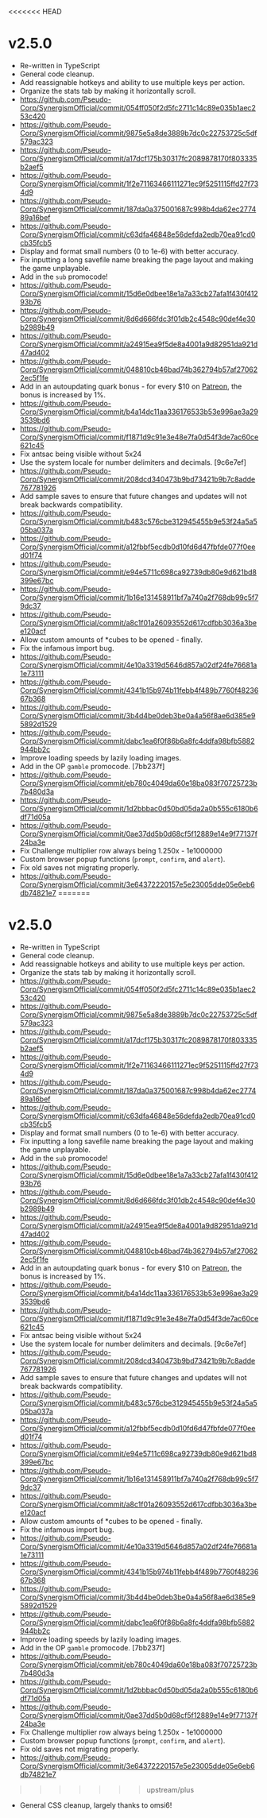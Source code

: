 <<<<<<< HEAD
# v2.5.0
- Re-written in TypeScript
- General code cleanup.
- Add reassignable hotkeys and ability to use multiple keys per action.
- Organize the stats tab by making it horizontally scroll.
- https://github.com/Pseudo-Corp/SynergismOfficial/commit/054ff050f2d5fc2711c14c89e035b1aec253c420
- https://github.com/Pseudo-Corp/SynergismOfficial/commit/9875e5a8de3889b7dc0c22753725c5df579ac323
- https://github.com/Pseudo-Corp/SynergismOfficial/commit/a17dcf175b30317fc2089878170f803335b2aef5
- https://github.com/Pseudo-Corp/SynergismOfficial/commit/1f2e71163466111271ec9f5251115ffd27f734d9
- https://github.com/Pseudo-Corp/SynergismOfficial/commit/187da0a375001687c998b4da62ec277489a16bef
- https://github.com/Pseudo-Corp/SynergismOfficial/commit/c63dfa46848e56defda2edb70ea91cd0cb35fcb5
- Display and format small numbers (0 to 1e-6) with better accuracy.
- Fix inputting a long savefile name breaking the page layout and making the game unplayable.
- Add in the `sub` promocode!
- https://github.com/Pseudo-Corp/SynergismOfficial/commit/15d6e0dbee18e1a7a33cb27afa1f430f41293b76
- https://github.com/Pseudo-Corp/SynergismOfficial/commit/8d6d666fdc3f01db2c4548c90def4e30b2989b49
- https://github.com/Pseudo-Corp/SynergismOfficial/commit/a24915ea9f5de8a4001a9d82951da921d47ad402
- https://github.com/Pseudo-Corp/SynergismOfficial/commit/048810cb46bad74b362794b57af270622ec5f1fe
- Add in an autoupdating quark bonus - for every $10 on [Patreon](https://patreon.com/synergism), the bonus is increased by 1%.
- https://github.com/Pseudo-Corp/SynergismOfficial/commit/b4a14dc11aa336176533b53e996ae3a293539bd6
- https://github.com/Pseudo-Corp/SynergismOfficial/commit/f1871d9c91e3e48e7fa0d54f3de7ac60ce621c45
- Fix antsac being visible without 5x24
- Use the system locale for number delimiters and decimals. [9c6e7ef]
- https://github.com/Pseudo-Corp/SynergismOfficial/commit/208dcd340473b9bd73421b9b7c8adde767781926
- Add sample saves to ensure that future changes and updates will not break backwards compatibility.
- https://github.com/Pseudo-Corp/SynergismOfficial/commit/b483c576cbe312945455b9e53f24a5a505ba037a
- https://github.com/Pseudo-Corp/SynergismOfficial/commit/a12fbbf5ecdb0d10fd6d47fbfde077f0eed01f74
- https://github.com/Pseudo-Corp/SynergismOfficial/commit/e94e5711c698ca92739db80e9d621bd8399e67bc
- https://github.com/Pseudo-Corp/SynergismOfficial/commit/1b16e131458911bf7a740a2f768db99c5f79dc37
- https://github.com/Pseudo-Corp/SynergismOfficial/commit/a8c1f01a26093552d617cdfbb3036a3bee120acf
- Allow custom amounts of *cubes to be opened - finally.
- Fix the infamous import bug.
- https://github.com/Pseudo-Corp/SynergismOfficial/commit/4e10a3319d5646d857a02df24fe76681a1e73111
- https://github.com/Pseudo-Corp/SynergismOfficial/commit/4341b15b974b11febb4f489b7760f4823667b368
- https://github.com/Pseudo-Corp/SynergismOfficial/commit/3b4d4be0deb3be0a4a56f8ae6d385e95892d1529
- https://github.com/Pseudo-Corp/SynergismOfficial/commit/dabc1ea6f0f86b6a8fc4ddfa98bfb5882944bb2c
- Improve loading speeds by lazily loading images.
- Add in the OP `gamble` promocode. [7bb237f]
- https://github.com/Pseudo-Corp/SynergismOfficial/commit/eb780c4049da60e18ba083f70725723b7b480d3a
- https://github.com/Pseudo-Corp/SynergismOfficial/commit/1d2bbbac0d50bd05da2a0b555c6180b6df71d05a
- https://github.com/Pseudo-Corp/SynergismOfficial/commit/0ae37dd5b0d68cf5f12889e14e9f77137f24ba3e
- Fix Challenge multiplier row always being 1.250x - 1e1000000
- Custom browser popup functions (`prompt`, `confirm`, and `alert`).
- Fix old saves not migrating properly.
- https://github.com/Pseudo-Corp/SynergismOfficial/commit/3e64372220157e5e23005dde05e6eb6db74821e7
=======
# v2.5.0
- Re-written in TypeScript
- General code cleanup.
- Add reassignable hotkeys and ability to use multiple keys per action.
- Organize the stats tab by making it horizontally scroll.
- https://github.com/Pseudo-Corp/SynergismOfficial/commit/054ff050f2d5fc2711c14c89e035b1aec253c420
- https://github.com/Pseudo-Corp/SynergismOfficial/commit/9875e5a8de3889b7dc0c22753725c5df579ac323
- https://github.com/Pseudo-Corp/SynergismOfficial/commit/a17dcf175b30317fc2089878170f803335b2aef5
- https://github.com/Pseudo-Corp/SynergismOfficial/commit/1f2e71163466111271ec9f5251115ffd27f734d9
- https://github.com/Pseudo-Corp/SynergismOfficial/commit/187da0a375001687c998b4da62ec277489a16bef
- https://github.com/Pseudo-Corp/SynergismOfficial/commit/c63dfa46848e56defda2edb70ea91cd0cb35fcb5
- Display and format small numbers (0 to 1e-6) with better accuracy.
- Fix inputting a long savefile name breaking the page layout and making the game unplayable.
- Add in the `sub` promocode!
- https://github.com/Pseudo-Corp/SynergismOfficial/commit/15d6e0dbee18e1a7a33cb27afa1f430f41293b76
- https://github.com/Pseudo-Corp/SynergismOfficial/commit/8d6d666fdc3f01db2c4548c90def4e30b2989b49
- https://github.com/Pseudo-Corp/SynergismOfficial/commit/a24915ea9f5de8a4001a9d82951da921d47ad402
- https://github.com/Pseudo-Corp/SynergismOfficial/commit/048810cb46bad74b362794b57af270622ec5f1fe
- Add in an autoupdating quark bonus - for every $10 on [Patreon](https://patreon.com/synergism), the bonus is increased by 1%.
- https://github.com/Pseudo-Corp/SynergismOfficial/commit/b4a14dc11aa336176533b53e996ae3a293539bd6
- https://github.com/Pseudo-Corp/SynergismOfficial/commit/f1871d9c91e3e48e7fa0d54f3de7ac60ce621c45
- Fix antsac being visible without 5x24
- Use the system locale for number delimiters and decimals. [9c6e7ef]
- https://github.com/Pseudo-Corp/SynergismOfficial/commit/208dcd340473b9bd73421b9b7c8adde767781926
- Add sample saves to ensure that future changes and updates will not break backwards compatibility.
- https://github.com/Pseudo-Corp/SynergismOfficial/commit/b483c576cbe312945455b9e53f24a5a505ba037a
- https://github.com/Pseudo-Corp/SynergismOfficial/commit/a12fbbf5ecdb0d10fd6d47fbfde077f0eed01f74
- https://github.com/Pseudo-Corp/SynergismOfficial/commit/e94e5711c698ca92739db80e9d621bd8399e67bc
- https://github.com/Pseudo-Corp/SynergismOfficial/commit/1b16e131458911bf7a740a2f768db99c5f79dc37
- https://github.com/Pseudo-Corp/SynergismOfficial/commit/a8c1f01a26093552d617cdfbb3036a3bee120acf
- Allow custom amounts of *cubes to be opened - finally.
- Fix the infamous import bug.
- https://github.com/Pseudo-Corp/SynergismOfficial/commit/4e10a3319d5646d857a02df24fe76681a1e73111
- https://github.com/Pseudo-Corp/SynergismOfficial/commit/4341b15b974b11febb4f489b7760f4823667b368
- https://github.com/Pseudo-Corp/SynergismOfficial/commit/3b4d4be0deb3be0a4a56f8ae6d385e95892d1529
- https://github.com/Pseudo-Corp/SynergismOfficial/commit/dabc1ea6f0f86b6a8fc4ddfa98bfb5882944bb2c
- Improve loading speeds by lazily loading images.
- Add in the OP `gamble` promocode. [7bb237f]
- https://github.com/Pseudo-Corp/SynergismOfficial/commit/eb780c4049da60e18ba083f70725723b7b480d3a
- https://github.com/Pseudo-Corp/SynergismOfficial/commit/1d2bbbac0d50bd05da2a0b555c6180b6df71d05a
- https://github.com/Pseudo-Corp/SynergismOfficial/commit/0ae37dd5b0d68cf5f12889e14e9f77137f24ba3e
- Fix Challenge multiplier row always being 1.250x - 1e1000000
- Custom browser popup functions (`prompt`, `confirm`, and `alert`).
- Fix old saves not migrating properly.
- https://github.com/Pseudo-Corp/SynergismOfficial/commit/3e64372220157e5e23005dde05e6eb6db74821e7
>>>>>>> upstream/plus
- General CSS cleanup, largely thanks to omsi6!